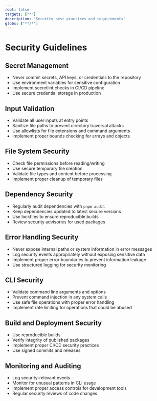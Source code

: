 ```yaml
---
root: false
targets: ["*"]
description: "Security best practices and requirements"
globs: ["**/*"]
---
```


# Security Guidelines

## Secret Management
- Never commit secrets, API keys, or credentials to the repository
- Use environment variables for sensitive configuration
- Implement secretlint checks in CI/CD pipeline
- Use secure credential storage in production

## Input Validation
- Validate all user inputs at entry points
- Sanitize file paths to prevent directory traversal attacks
- Use allowlists for file extensions and command arguments
- Implement proper bounds checking for arrays and objects

## File System Security
- Check file permissions before reading/writing
- Use secure temporary file creation
- Validate file types and content before processing
- Implement proper cleanup of temporary files

## Dependency Security
- Regularly audit dependencies with `pnpm audit`
- Keep dependencies updated to latest secure versions
- Use lockfiles to ensure reproducible builds
- Review security advisories for used packages

## Error Handling Security
- Never expose internal paths or system information in error messages
- Log security events appropriately without exposing sensitive data
- Implement proper error boundaries to prevent information leakage
- Use structured logging for security monitoring

## CLI Security
- Validate command line arguments and options
- Prevent command injection in any system calls
- Use safe file operations with proper error handling
- Implement rate limiting for operations that could be abused

## Build and Deployment Security
- Use reproducible builds
- Verify integrity of published packages
- Implement proper CI/CD security practices
- Use signed commits and releases

## Monitoring and Auditing
- Log security-relevant events
- Monitor for unusual patterns in CLI usage
- Implement proper access controls for development tools
- Regular security reviews of code changes